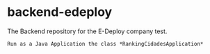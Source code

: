 # backend-edeploy
The Backend repository for the E-Deploy company test.

```console
Run as a Java Application the class *RankingCidadesApplication*
```
